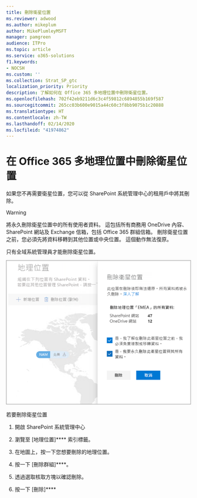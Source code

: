 ```yaml
---
title: 刪除衛星位置
ms.reviewer: adwood
ms.author: mikeplum
author: MikePlumleyMSFT
manager: pamgreen
audience: ITPro
ms.topic: article
ms.service: o365-solutions
f1.keywords:
- NOCSH
ms.custom: ''
ms.collection: Strat_SP_gtc
localization_priority: Priority
description: 了解如何在 Office 365 多地理位置中刪除衛星位置。
ms.openlocfilehash: 702f42eb9211d6c3c4f59812c6894855b169f587
ms.sourcegitcommit: 265cc03b600e9015a44c60c3f8bb9075b1c20888
ms.translationtype: HT
ms.contentlocale: zh-TW
ms.lasthandoff: 02/14/2020
ms.locfileid: "41974862"
---
```

# <a name="delete-a-satellite-location-in-office-365-multi-geo"></a>在 Office 365 多地理位置中刪除衛星位置

如果您不再需要衛星位置，您可以從 SharePoint 系統管理中心的租用戶中將其刪除。

> [!WARNING]
> 將永久刪除衛星位置中的所有使用者資料。 這包括所有商務用 OneDrive 內容、SharePoint 網站及 Exchange 信箱，包括 Office 365 群組信箱。 刪除衛星位置之前，您必須先將資料移轉到其他位置或中央位置。 這個動作無法復原。

只有全域系統管理員才能刪除衛星位置。

![多地理位置系統管理中心的螢幕擷取畫面，顯示刪除地理位置 UI ](media/multi-geo-delete-satellite-location.png)

若要刪除衛星位置

1. 開啟 SharePoint 系統管理中心

2. 瀏覽至 [地理位置]**** 索引標籤。

3. 在地圖上，按一下您想要刪除的地理位置。

4. 按一下 [刪除群組]****。

5. 透過選取核取方塊以確認刪除。

6. 按一下 [刪除]****
